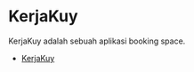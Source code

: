 # KerjaKuy

KerjaKuy adalah sebuah aplikasi booking space.

- [KerjaKuy](https://kerjakuy.up.railway.app/)
